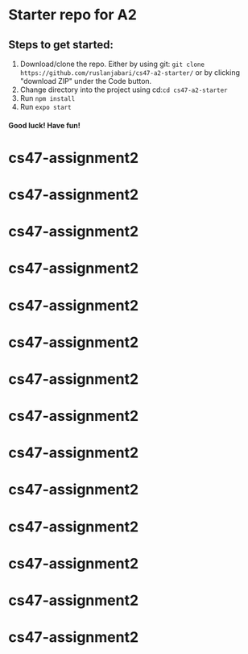 # Starter repo for A2
## Steps to get started:
 1. Download/clone the repo. Either by using git:
 ```git clone https://github.com/ruslanjabari/cs47-a2-starter/``` 
 or by clicking "download ZIP" under the Code button.
 2. Change directory into the project using cd:```cd cs47-a2-starter```
3. Run ```npm install```
 4. Run ```expo start```
#### Good luck! Have fun!
# cs47-assignment2
# cs47-assignment2
# cs47-assignment2
# cs47-assignment2
# cs47-assignment2
# cs47-assignment2
# cs47-assignment2
# cs47-assignment2
# cs47-assignment2
# cs47-assignment2
# cs47-assignment2
# cs47-assignment2
# cs47-assignment2
# cs47-assignment2
